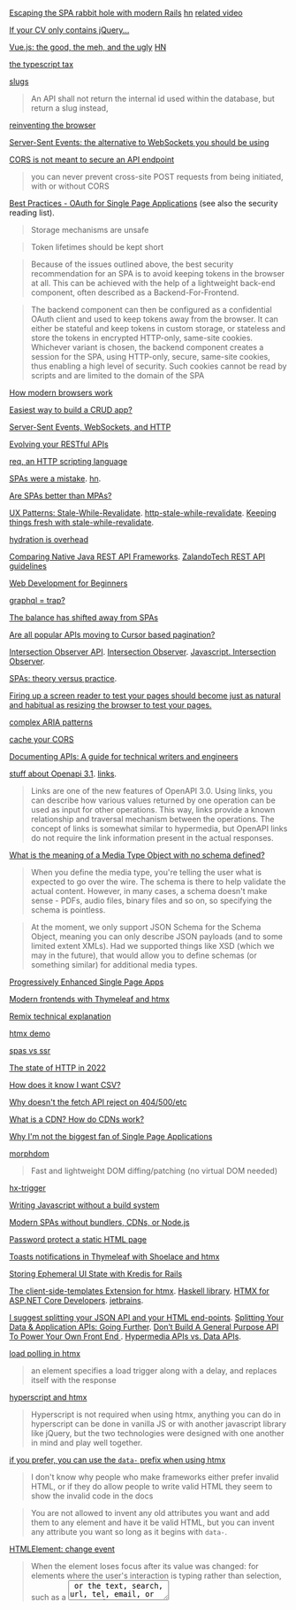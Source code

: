 [Escaping the SPA rabbit hole with modern Rails](https://medium.com/@jmanrubia/escaping-the-spa-rabbit-hole-with-turbolinks-903f942bf52c) [hn](https://news.ycombinator.com/item?id=17472485) [related video](https://youtu.be/SWEts0rlezA?t=284)

[If your CV only contains jQuery…](https://ayende.com/blog/183650-A/if-your-cv-only-contains-jquery)

[Vue.js: the good, the meh, and the ugly](https://medium.com/@Pier/vue-js-the-good-the-meh-and-the-ugly-82800bbe6684) [HN](https://news.ycombinator.com/item?id=17466400)

[the typescript tax](https://medium.com/javascript-scene/the-typescript-tax-132ff4cb175b)

[slugs](https://itnext.io/whats-a-slug-f7e74b6c23e0)

> An API shall not return the internal id used within the database, but return a slug instead,

[reinventing the browser](https://twitter.com/garybernhardt/status/1240024841895305216)

[Server-Sent Events: the alternative to WebSockets you should be using](https://news.ycombinator.com/item?id=30312897)

[CORS is not meant to secure an API endpoint](https://news.ycombinator.com/item?id=30320113)

> you can never prevent cross-site POST requests from being initiated, with or without CORS

[Best Practices - OAuth for Single Page Applications](https://curity.io/resources/learn/spa-best-practices/) (see also the security reading list).

> Storage mechanisms are unsafe

> Token lifetimes should be kept short

> Because of the issues outlined above, the best security recommendation for an
> SPA is to avoid keeping tokens in the browser at all. This can be achieved
> with the help of a lightweight back-end component, often described as a
> Backend-For-Frontend.

> The backend component can then be configured as a confidential OAuth client
> and used to keep tokens away from the browser. It can either be stateful and
> keep tokens in custom storage, or stateless and store the tokens in encrypted
> HTTP-only, same-site cookies. Whichever variant is chosen, the backend
> component creates a session for the SPA, using HTTP-only, secure, same-site
> cookies, thus enabling a high level of security. Such cookies cannot be read
> by scripts and are limited to the domain of the SPA

[How modern browsers work](https://twitter.com/addyosmani/status/1492398000500404227)

[Easiest way to build a CRUD app?](https://news.ycombinator.com/item?id=30320837)

[Server-Sent Events, WebSockets, and HTTP](https://news.ycombinator.com/item?id=30403438)

[Evolving your RESTful APIs](https://twitter.com/nicolas_frankel/status/1497982480367988736)

[req, an HTTP scripting language](https://andrewpillar.com/programming/2022/02/26/req-an-http-scripting-language/)

[SPAs were a mistake](https://gomakethings.com/spas-were-a-mistake/). [hn](https://news.ycombinator.com/item?id=30528473).

[Are SPAs better than MPAs?](https://www.youtube.com/watch?v=ivLhf3hq7eM)

[UX Patterns: Stale-While-Revalidate](https://www.infoq.com/news/2020/11/ux-stale-while-revalidate/). [http-stale-while-revalidate](https://datatracker.ietf.org/doc/html/draft-nottingham-http-stale-while-revalidate-01). [Keeping things fresh with stale-while-revalidate](https://web.dev/i18n/en/stale-while-revalidate/). 

[hydration is overhead](https://twitter.com/mhevery/status/1516844814792224770)

[Comparing Native Java REST API Frameworks](https://twitter.com/mraible/status/1517073408479137793). [ZalandoTech REST API guidelines](https://twitter.com/bmarwell/status/1516842447804014593)

[Web Development for Beginners](https://news.ycombinator.com/item?id=31299716)

[graphql = trap?](https://news.ycombinator.com/item?id=31284846)

[The balance has shifted away from SPAs](https://news.ycombinator.com/item?id=31459316)

[Are all popular APIs moving to Cursor based pagination?](https://news.ycombinator.com/item?id=31541070)

[Intersection Observer API](https://developer.mozilla.org/en-US/docs/Web/API/Intersection_Observer_API). [Intersection Observer](https://www.w3.org/TR/intersection-observer/). [Javascript. Intersection Observer](https://latteandcode.medium.com/javascript-intersection-observer-1410b743c991).

[SPAs: theory versus practice](https://nolanlawson.com/2022/06/27/spas-theory-versus-practice/).

[Firing up a screen reader to test your pages should become just as natural and habitual as resizing the browser to test your pages.](https://twitter.com/SaraSoueidan/status/1550040197630496768)

[complex ARIA patterns](https://twitter.com/hdv/status/1554437709929881602)

[cache your CORS](https://news.ycombinator.com/item?id=32907234)

[Documenting APIs: A guide for technical writers and engineers](https://idratherbewriting.com/learnapidoc/)

[stuff about Openapi 3.1](https://github.com/Kong/insomnia/issues/4732). [links](https://swagger.io/docs/specification/links/).

> Links are one of the new features of OpenAPI 3.0. Using links, you can describe how various values returned by one operation can be used as input for other operations. This way, links provide a known relationship and traversal mechanism between the operations. The concept of links is somewhat similar to hypermedia, but OpenAPI links do not require the link information present in the actual responses.

[What is the meaning of a Media Type Object with no schema defined?](https://github.com/OAI/OpenAPI-Specification/discussions/2874)

> When you define the media type, you're telling the user what is expected to go over the wire. The schema is there to help validate the actual content. However, in many cases, a schema doesn't make sense - PDFs, audio files, binary files and so on, so specifying the schema is pointless.

> At the moment, we only support JSON Schema for the Schema Object, meaning you can only describe JSON payloads (and to some limited extent XMLs). Had we supported things like XSD (which we may in the future), that would allow you to define schemas (or something similar) for additional media types.

[Progressively Enhanced Single Page Apps](https://twitter.com/kentcdodds/status/1579854003042516993)

[Modern frontends with Thymeleaf and htmx](https://www.youtube.com/watch?v=POK4Zp1oRN8)

[Remix technical explanation](https://remix.run/docs/en/v1/pages/technical-explanation)

[htmx demo](https://twitter.com/htmx_org/status/1583471247043592193)

[spas vs ssr](https://twitter.com/housecor/status/1601575828189753345)

[The state of HTTP in 2022](https://blog.cloudflare.com/the-state-of-http-in-2022/)

[How does it know I want CSV?](https://news.ycombinator.com/item?id=34410072)

[ Why doesn't the fetch API reject on 404/500/etc](https://twitter.com/jaffathecake/status/1622936551234609154)

[What is a CDN? How do CDNs work? ](https://news.ycombinator.com/item?id=34690656)

[Why I'm not the biggest fan of Single Page Applications](https://www.matuzo.at/blog/2023/single-page-applications-criticism/)

[morphdom](https://github.com/patrick-steele-idem/morphdom)

> Fast and lightweight DOM diffing/patching (no virtual DOM needed)

[hx-trigger](https://htmx.org/attributes/hx-trigger/)

[Writing Javascript without a build system](https://lobste.rs/s/0jzgzb/writing_javascript_without_build_system)

[Modern SPAs without bundlers, CDNs, or Node.js](https://news.ycombinator.com/item?id=34829039)

[Password protect a static HTML page](https://news.ycombinator.com/item?id=34849024)

[Toasts notifications in Thymeleaf with Shoelace and htmx](https://www.wimdeblauwe.com/blog/2023/02/20/toasts-notifications-in-thymeleaf-with-shoelace-and-htmx/)

[Storing Ephemeral UI State with Kredis for Rails](https://blog.appsignal.com/2023/02/22/storing-ephemeral-ui-state-with-kredis-for-rails.html)

[The client-side-templates Extension for htmx](https://htmx.org/extensions/client-side-templates/). [Haskell library](https://hackage.haskell.org/package/stache). [HTMX for ASP.NET Core Developers](https://www.youtube.com/watch?v=uS6m37jhdqM). [jetbrains](https://www.jetbrains.com/dotnet/guide/tutorials/htmx-aspnetcore/clientside-templating/). 

[I suggest splitting your JSON API and your HTML end-points](https://www.reddit.com/r/htmx/comments/ykzy9t/htmx_alongside_an_existing_minimal_json_api/). [Splitting Your Data & Application APIs: Going Further](https://htmx.org/essays/splitting-your-apis/). [Don’t Build A General Purpose API To Power Your Own Front End ](https://max.engineer/server-informed-ui). [Hypermedia APIs vs. Data APIs](https://htmx.org/essays/hypermedia-apis-vs-data-apis/).

[load polling in htmx](https://htmx.org/docs/#ajax)

> an element specifies a load trigger along with a delay, and replaces itself with the response

[hyperscript and htmx](https://htmx.org/docs/#hyperscript)

> Hyperscript is not required when using htmx, anything you can do in hyperscript can be done in vanilla JS or with another javascript library like jQuery, but the two technologies were designed with one another in mind and play well together.

[if you prefer, you can use the `data-` prefix when using htmx](https://news.ycombinator.com/item?id=25233872)

> I don't know why people who make frameworks either prefer invalid HTML, or if they do allow people to write valid HTML they seem to show the invalid code in the docs

> You are not allowed to invent any old attributes you want and add them to any element and have it be valid HTML, but you can invent any attribute you want so long as it begins with `data-`. 

[HTMLElement: change event](https://developer.mozilla.org/en-US/docs/Web/API/HTMLElement/change_event)

> When the element loses focus after its value was changed: for elements where the user's interaction is typing rather than selection, such as a <textarea> or the text, search, url, tel, email, or password types of the <input> element.

[Your Client Side State is a Lie](https://marcellerusu.com/your_client_side_state_is_a_lie.html). [lobsters](https://lobste.rs/s/69qu6p/your_client_side_state_is_lie)

[a purely client-side SPA (no Node.js server, 100% static bundle) with Next.js](https://twitter.com/dan_abramov/status/1636886736784457734)

[future flags in remix](https://twitter.com/brophdawg11/status/1636808899360706561)

[Reusable htmx components with custom elements](https://cprohm.de/blog/htmx-custom-elements/)

[Dialogs, modality and popovers seem similar. How are they different?](https://hidde.blog/dialog-modal-popover-differences/)

[template fragments](https://twitter.com/htmx_org/status/1649784039568449538) in [htmx](https://htmx.org/essays/template-fragments/)

> w/ htmx composition is moved to the back end via server-side inclusion, custom tags, etc

[The Web’s Next Transition](https://www.epicweb.dev/the-webs-next-transition)

[Htmx Is the Future](https://news.ycombinator.com/item?id=35829733)

[You don't need a modal window](https://youdontneedamodalwindow.dev/)

[more about htmx](https://news.ycombinator.com/item?id=36078709)

[wireframes](https://twitter.com/andybudd/status/1661981838221385729). [motion design](https://twitter.com/andybudd/status/1661985377698172929).

[Content Security Policy (CSP)](https://developer.mozilla.org/en-US/docs/Web/HTTP/CSP). [tweet](https://twitter.com/kentcdodds/status/1667297188555419653?).

[use the url](https://twitter.com/housecor/status/1667206997513519112). [it should be central to the design](https://twitter.com/royalicing/status/1667220655954366464). [the problems of not having deep linking](https://twitter.com/fsp_bgd/status/1667441818013712384). [post](https://hachyderm.io/@DiazCarrete/110525098664615724).

[a small talk on remix forms, and what we are looking at going forward with uncontrolled forms](https://twitter.com/VivekLokhande99/status/1668220008533753856)

[Should a POST request render HTML or redirect?](https://stackoverflow.com/questions/12151551/should-a-post-request-render-html-or-redirect)

[forms are hypermedia controls, too](https://twitter.com/htmx_org/status/1668716037745901568). [video mentioning the same](https://youtu.be/Mk8xjRR6qEU?t=170)

> these hypermedia controls, forms & anchors *are why HTML is a hypermedia*

[CSRF protection in Epic Stack](https://twitter.com/kentcdodds/status/1669089812853444609)

[Micro-Frontends in AWS](https://www.youtube.com/watch?v=Wn1Cj7785i8). [Micro-Frontends in Just 10 Minutes](https://www.youtube.com/watch?v=s_Fs4AXsTnA).

[Which HTTP status code means "Not Ready Yet, Try Again Later"?](https://stackoverflow.com/questions/9794696/which-http-status-code-means-not-ready-yet-try-again-later). [HTTP Response code for "Please wait a little bit"](https://stackoverflow.com/questions/12449538/http-response-code-for-please-wait-a-little-bit). [http 204 status code for polling for a resource after a 201 Created](https://stackoverflow.com/questions/21853498/rest-http-204-status-code-for-polling-for-a-resource-after-a-201-created).

[browsers are cool](https://cohost.org/tef/post/1794038-special-interest-inf)

[Route-based dialogs are not great](https://twitter.com/kentcdodds/status/1679936799291084801)

[some REST links](https://hachyderm.io/@DiazCarrete/110735703547058305)

[HTTP has become the default, universal communication protocol](https://lobste.rs/s/hq1sdr/http_has_become_default_universal)

> Over the course of my career, I’ve come across something like O(100) custom protocols for service-to-service communication, all built with the assumption that e.g. JSON-over-HTTP would be too inefficient. These protocols were almost always underspecified, fragile, and fiendishly difficult to maintain. (No shade to their authors on these points – protocol design is hard!)

[SPAs added incidental network complexity vs. traditional HTML + HTTP](https://twitter.com/ryanflorence/status/1682051143319552000)

[htmx](https://twitter.com/BHolmesDev/status/1682037065767329798).

[islands and partial hydration](https://twitter.com/greg_johnston/status/1682751410700447744)

[cache-control : private](https://developer.mozilla.org/en-US/docs/Web/HTTP/Caching). [What is Cache-Control: private?](https://stackoverflow.com/questions/12908766/what-is-cache-control-private). [great answer](https://stackoverflow.com/a/49637255/1364288).

> In the HTTP Caching spec, there are two main types of caches: private caches and shared caches.

> A private cache is a cache tied to a specific client — typically a browser cache. Since the stored response is not shared with other clients, a private cache can store a personalized response for that user.

> On the other hand, if personalized contents are stored in a cache other than a private cache, then other users may be able to retrieve those contents — which may cause unintentional information leakage.

> If a response contains personalized content and you want to store the response only in the private cache, you must specify a private directive.

[Content type for HTML fragments](https://stackoverflow.com/questions/19303361/content-type-for-html-fragments)

[htmx requests and responses](https://htmx.org/docs/)

> Htmx expects responses to the AJAX requests it makes to be HTML, typically HTML fragments (although a full HTML document, matched with a hx-select tag can be useful too)

[Do modern browsers cache ajax responses?](https://stackoverflow.com/questions/41892700/do-modern-browsers-cache-ajax-responses)

[How to let the browser or PHP cache a fetch() request?](https://stackoverflow.com/questions/73271516/how-to-let-the-browser-or-php-cache-a-fetch-request)

> fetch() behaves the same as a regular HTTP request, so you can just apply the standard HTTP rules regarding caching.

[A deep dive into caching REST APIs](https://stellate.co/blog/deep-dive-into-caching-rest-apis)

[Using Cache-Control header with react-query](https://stackoverflow.com/questions/76562503/using-cache-control-header-with-react-query)

> React Query has no knowledge of response headers. It's promise based, and you can use any way you want to produce a promise. So by that definition, it cannot know about network headers.

> Imo there also isn't much value in syncing these two things - they are different layers of caches that build upon each other. If you have browser caching enabled via the Cache-Control header, you can just as well keep staleTime to zero and let the background refetches trigger when necessary, because they will read from the browser cache anyways.

[url with dialog](https://twitter.com/housecor/status/1685269087457329153)

[If Web Components are so great, why am I not using them? ](https://lobste.rs/s/jes0ss/if_web_components_are_so_great_why_am_i_not)

[text fragments API](https://twitter.com/simonw/status/1688931466737303553)

[The Epic Stack now has built-in rate limiting](https://github.com/epicweb-dev/epic-stack/discussions/381)

[RPC – Move Fast and Break Nothing. End-to-end typesafe APIs made easy](https://news.ycombinator.com/item?id=37098875)

[Multipart HTTP response (unusual)](https://stackoverflow.com/questions/47067312/multipart-http-response)

[SSO with the Epic Stack](https://twitter.com/kentcdodds/status/1691643061707878516)

[throttling for performance testing](https://twitter.com/ryanflorence/status/1692166308576850325)

[Don’t build a general purpose API to power your own front end (2021)](https://news.ycombinator.com/item?id=37197257)

[More than you want to know about caching](https://www.youtube.com/watch?v=amflVh0CZ78&list=PLV5CVI1eNcJgNqzNwcs4UKrlJdhfDjshf)

[Content-Disposition](https://developer.mozilla.org/es/docs/Web/HTTP/Headers/Content-Disposition)

[use *events* to integrate your islands of interactivity w/ htmx](https://twitter.com/htmx_org/status/1698333688080298157)

[If your tooling isn't fingerprinting your assets on file changes then you're gonna have caching surprises in production](https://twitter.com/ryanflorence/status/1691911564092404144)

[topt](https://twitter.com/kentcdodds/status/1700685506999361907)

> This library is great for more than just 2FA. If you want to verify a user's email/phone number, you can use this to securely generate a short code for that, this library can do it.

[bulk exports & file management implemented in htmx](https://twitter.com/leiffoged/status/1702473686895517803)

> The first thing I did was wrap the entire file management UI in one big HTML <form> and inserted a checkbox ✅ for each row.

> Then I added 3 buttons (export/move/delete). These buttons open 3 corresponding dialogs (invisible by default w/ a generic loading state baked in).

[every exercise in http://EpicWeb.dev](https://twitter.com/kentcdodds/status/1702546710210511288)

[server-driven UIs](https://twitter.com/samnewman/status/1704113514250490009)

[implement OpenID connect with Google](https://twitter.com/kentcdodds/status/1704939686903652697)

[Why the number input is the worst input](https://stackoverflow.blog/2022/12/26/why-the-number-input-is-the-worst-input/)

[Cache headers could probably be more aggressive (macarthur.me)](https://news.ycombinator.com/item?id=37581646)

[progressive enhancement](https://twitter.com/kentcdodds/status/1705374438001393773)

[error messages](https://dev.to/stripe/designing-apis-for-humans-error-messages-94p)

[REST-endpoints for the UI](https://twitter.com/housecor/status/1709199282878693837). [ split your data & app apis](https://twitter.com/htmx_org/status/1709214306909536330). [backend/frontend split](https://twitter.com/ryanflorence/status/1709212381916876968). [monorepos](https://twitter.com/mattpocockuk/status/1709218143199952994). [backend for frontend](https://twitter.com/DiazCarrete/likes). 

[If-Match](https://developer.mozilla.org/en-US/docs/Web/HTTP/Headers/If-Match). [lost update problem](https://www.w3.org/1999/04/Editing/#3.1).

[Django things you want with HTMX](https://www.bitecode.dev/p/django-things-you-want-with-htmx)

[Web forms — Working with user data](https://developer.mozilla.org/en-US/docs/Learn/Forms). [Web.FormUrlEncoded.parseAll](https://hackage.haskell.org/package/http-api-data-0.6/docs/Web-FormUrlEncoded.html#v:parseAll). [multipage web forms (2010)](https://www.uxmatters.com/mt/archives/2010/03/pagination-in-web-forms-evaluating-the-effectiveness-of-web-forms.php)

[<input type="checkbox">](https://developer.mozilla.org/en-US/docs/Web/HTML/Element/input/checkbox)

[Accessible, Typesafe, Progressively Enhanced Modern Web Forms](https://www.epicweb.dev/accessible-typesafe-progressively-enhanced-modern-web-forms)

[search params](https://twitter.com/tannerlinsley/status/1714343894626996337)

> - Being able to functionally maintain search params through links and navigate() calls is a critical architecture requirement, but is a footgun as a leaf-node API. Further abstraction is required to make it safe for anyone who isn't a vigilant code surgeon.

[form horror](https://twitter.com/htmx_org/status/1714701042494112026). [more form horror](https://twitter.com/housecor/status/1714960732373049682).

[react-query v5](https://news.ycombinator.com/item?id=37940311)

[MSW 2.0 – Mock Service Worker](https://news.ycombinator.com/item?id=37985777)

[Web components will outlive JavaScript frameworks](https://news.ycombinator.com/item?id=38012662)

[How to use JavaScript's FormData to collect form fields without refs or state](https://twitter.com/ReactTraining/status/1716822590533353817). [FormData/URLSearchParams](https://twitter.com/buildsghost/status/1717288813284991286)

[Updating Other Content](https://htmx.org/examples/update-other-content/)

[honeypot fields in forms](https://twitter.com/kentcdodds/status/1722024476379152706)

[My Favorite State Manager Is...URLs](https://www.youtube.com/watch?v=t3FUkq7yoCw)

[HTMX. respect content download headers #474](https://github.com/bigskysoftware/htmx/issues/474). [Not able to download a file using htmx](https://www.reddit.com/r/htmx/comments/15zst5k/not_able_to_download_a_file_using_htmx/). [Handle file download from ajax post](https://stackoverflow.com/questions/16086162/handle-file-download-from-ajax-post).

[HTMX: Web 1.0 with the benefits of Web 2.0 without the grift of Web 3.0-at JFall 2023 (slides)](https://martijndashorst.com/blog/2023/11/09/jfall-htmx-presentation)

[enum router that uses htmx and a service worker to intercept /frontend routes and runs rust wasm on the client instead](https://twitter.com/swlkr/status/1723447707560485144)

[render close to the data](https://twitter.com/mjackson/status/1724155643152740441)

[HTML First](https://html-first.com/). [hn](https://news.ycombinator.com/item?id=38241304)

[Why I Tend Not To Use Content Negotiation](https://htmx.org/essays/why-tend-not-to-use-content-negotiation/)

[the platform should do more](https://twitter.com/luke_warlow/status/1726000865142599707)

[missing on React aria](https://twitter.com/deeprosa_/status/1726159661009969405)

[In-Place Optimistic UI](https://www.youtube.com/watch?v=Z07vhWKpfXs). [User Feedback with Busy Indicators](https://www.youtube.com/watch?v=agYaOQEFPns). [Optimistic Add](https://www.youtube.com/watch?v=-0Qi0yMyLwQ).

[the subtleties of htmx redirects](https://github.com/bigskysoftware/htmx/issues/2001#issuecomment-1814519590). [Reddit](https://www.reddit.com/r/htmx/comments/18wpe54/comment/kg149ep/).

[htmx archiver example](https://www.youtube.com/watch?v=uLUMM1Y-dd8). [chapter in the hypermedia systems book](https://hypermedia.systems/a-dynamic-archive-ui/)

[Every screen you interact with has multiple personalities](https://www.linkedin.com/feed/update/urn:li:activity:7144604919721783297/). [How to fix a bad user interface](https://www.scotthurff.com/posts/why-your-user-interface-is-awkward-youre-ignoring-the-ui-stack/). [The Nine States of Design](https://medium.com/swlh/the-nine-states-of-design-5bfe9b3d6d85).

[htmx optimistic update tricks](https://twitter.com/htmx_org/status/1744019425404084453). [htmx and scripting](https://twitter.com/htmx_org/status/1744020227715690874). 

[htmx discord: http errors and surface messages](https://discord.com/channels/725789699527933952/1156332851093065788/1156583068749012992)

> error event 

["stateless only on the *server*](https://discord.com/channels/725789699527933952/975839826559508510/1158442937026367498)

[restful way to handle downloads](https://stackoverflow.com/a/38562708/1364288)

[htmx as a layered api](https://twitter.com/htmx_org/status/1744411538826420403)

[ the browser event system is basically a built-in pubsub system](https://twitter.com/ralex1993/status/1745790936808837331). [You can scope these custom events to any DOM node.](https://frontendmasters.com/blog/vanilla-javascript-reactivity/#pubsub-pattern-publish-subscriber)

[HATEOAS: absolute or relative URLs?](https://stackoverflow.com/questions/2239405/hateoas-absolute-or-relative-urls). [Building links in Spring MVC](https://docs.spring.io/spring-hateoas/docs/current/reference/html/#server.link-builder.webmvc). [htmx](https://news.ycombinator.com/item?id=38954800).

[HTMX playground](https://lassebomh.github.io/htmx-playground/). [polly.js](https://netflix.github.io/pollyjs). [mock service worker](https://netflix.github.io/pollyjs).

[components (web or otherwise) for htmx should be components for _HTML_ & use the std integration points w/it: events + input values](https://twitter.com/htmx_org/status/1746995079766835503)

[htmx dropdown trick](https://twitter.com/htmx_org/status/1747383145920643283)

[jsx-for-your-favorite-programming-language](https://twitter.com/htmx_org/status/1750853395831767294)

[presigned POST](https://twitter.com/t3dotgg/status/1750260662042075453)

> What are the advantages of using signed upload URLs to upload files from the browser instead of uploading files through your own backend?

[post-redirect-get](https://hachyderm.io/@DiazCarrete/111841132226571708)

[async auth in HTMX](https://htmx.org/examples/async-auth/)

[How to check and uncheck all checkboxes by clicking one checkbox using alpine js](https://stackoverflow.com/questions/61470556/how-to-check-and-uncheck-all-checkboxes-by-clicking-one-checkbox-using-alpine-js). [reddit](https://www.reddit.com/r/alpinejs/comments/ptgfpd/selectdeselect_all_checkboxes/)

[presigned url flow in htmx?](https://www.reddit.com/r/htmx/comments/1ahb9mq/can_htmx_support_a_presigned_url_flow/)

[persist plugin for Alpine.js](https://alpinejs.dev/plugins/persist)

> Alpine's Persist plugin allows you to persist Alpine state across page loads.

> This is useful for persisting search filters, active tabs, and other features where users will be frustrated if their configuration is reset after refreshing or leaving and revisiting a page.

[How Alpine.js keeps track of x-data/state](https://codewithhugo.com/alpinejs-inspect-component-data-from-js/). [keeping layout state on the client](https://www.reddit.com/r/htmx/comments/1aizay4/keeping_layout_state_on_the_client/).

> The short story of how Alpine.js tracks component state (or “data”) is that when it initialises, it runs the content of x-data, wraps it in a proxy (which allows for reactive view updates) and stores it on the component’s root node.

[Where do you draw the line between doing something on the server vs. client?](https://www.reddit.com/r/htmx/comments/1ajcw51/where_do_you_draw_the_line_between_doing/). [master-detail page situation](https://www.reddit.com/r/htmx/comments/1ajbj13/question_about_master_detail_page_situation/). [Keeping layout state on the client](https://www.reddit.com/r/htmx/comments/1aizay4/keeping_layout_state_on_the_client/).

[client-side scripting](https://hypermedia.systems/client-side-scripting/)

[Just enough CORS to not get stuck](https://lobste.rs/s/gwlpuu/just_enough_cors_not_get_stuck)

[How I write HTTP services in Go after 13 years](https://news.ycombinator.com/item?id=39318867)

[A common case of needless state: Dialog visibility.](https://twitter.com/housecor/status/1756682543624077355)

[CORS-safelisted request header](https://developer.mozilla.org/en-US/docs/Glossary/CORS-safelisted_request_header)

[a bad idea: query params in cookie](https://twitter.com/t3dotgg/status/1758300512955560322)

> when I open a new tab to search for things on this site, it breaks the other tabs

[Easily add authentication for users to your website using Auth0](https://www.youtube.com/watch?v=KN80fZjjzpk). [100 things you can do on your personal website](https://jamesg.blog/2024/02/19/personal-website-ideas/).

[Alpine and CSPs](https://news.ycombinator.com/item?id=34366454)

[GET forms are awesome](https://twitter.com/ryanflorence/status/1759947521521041880?s=03)

[Vanilla JavaScript, Libraries, And The Quest For Stateful DOM Rendering](https://www.smashingmagazine.com/2024/02/vanilla-javascript-libraries-quest-stateful-dom-rendering/)

[I don't care how fast your servers are, don't ignore pending UI.](https://twitter.com/kentcdodds/status/1762554375900430797)

[use](https://twitter.com/kentcdodds/status/1762553022574645372)

[No Outer margin](https://kyleshevlin.com/no-outer-margin/)

[How Shadcn/ui ACTUALLY Works](https://www.youtube.com/watch?v=AqmMx_JidGo)

[htmx templating languages](https://twitter.com/david_syer/status/1771182660347412975)

[RFC 7578 - Returning Values from Forms: multipart/form-data](https://datatracker.ietf.org/doc/html/rfc7578#section-4.3)

[url with multiple forward slashes](https://stackoverflow.com/questions/10161177/url-with-multiple-forward-slashes-does-it-break-anything). [RFC3986](https://datatracker.ietf.org/doc/html/rfc3986).

[protocol deflation](https://twitter.com/myrrlyn/status/1782395245163876714)

[A relative reference that begins with a single slash character is termed an absolute-path reference.](https://webmasters.stackexchange.com/questions/56840/what-is-the-purpose-of-leading-slash-in-html-urls)

[No Abstractions: our API design principle](https://news.ycombinator.com/item?id=40161794)

[the problems of compiled languages for quick feedback while developing](https://twitter.com/htmx_org/status/1783916750339448900)

[TypeSpec: A new language for API-centric development](https://news.ycombinator.com/item?id=40206124)

[Service compatibility is determined based on policy](https://blog.ploeh.dk/2024/04/29/service-compatibility-is-determined-based-on-policy/).

[disadvantages of file-based routing](https://twitter.com/housecor/status/1784757498207154436)

[why your framework doesn't matter](https://news.ycombinator.com/item?id=40155294)

[avoid SDKs?](https://x.com/kentcdodds/status/1798018124769640492). [post](https://www.epicweb.dev/skip-sdks-in-simple-integrations)

[edge servers and databases](https://x.com/kentcdodds/status/1798798692843229588)

[Building a SaaS product with Htmx](https://news.ycombinator.com/item?id=40618841)

[datalist and options bug](https://x.com/htmx_org/status/1800580638644519361)

[HTMX drama](https://x.com/AdamRackis/status/1801291309107269904)

[The Life & Death of htmx](https://www.youtube.com/watch?v=inRB6ull5WQ)

[how to design complex tables](https://www.linkedin.com/pulse/how-design-complex-data-tables-figma-kits-vitaly-friedman-spaue/)

[the demise of the mildly dynamic website](https://news.ycombinator.com/item?id=40729671)

[HTMX and CSP](https://news.ycombinator.com/item?id=40855122)

[Django + Alpine.js + htmx Ups & Downs](https://www.youtube.com/watch?v=AVqjbUqT8ck)

[Following up "Mother of all htmx demos"](https://david.guillot.me/en/posts/tech/following-up-mother-of-all-htmx-demos/)

[Demystifying Cookies and Tokens](https://news.ycombinator.com/item?id=41033042)

[Third-party cookies have got to go](https://lobste.rs/s/hat2if/third_party_cookies_have_got_go)

[What we got wrong about HTTP imports](https://lobste.rs/s/vfnby3/what_we_got_wrong_about_http_imports)

[great URL design](https://news.ycombinator.com/item?id=41243992)

[CORS is Stupid](https://lobste.rs/s/98rp8f/cors_is_stupid)

[table sorting in HTMX](https://x.com/htmx_org/status/1827708511188640179)

[The Life & Death of htmx](https://www.youtube.com/watch?v=inRB6ull5WQ)

[the cost of JS-heavy frameworks](https://x.com/htmx_org/status/1825571929882816837)



